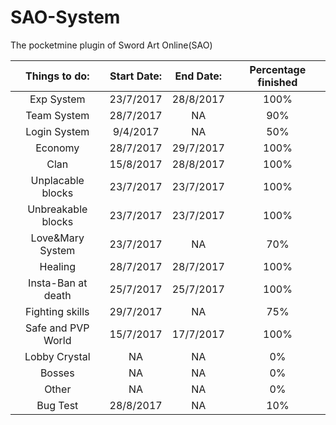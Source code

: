 # SAO-System
The pocketmine plugin of Sword Art Online(SAO)

|Things to do: | Start Date: | End Date: | Percentage finished |
| :---: | :---: | :---: | :---:|
|Exp System | 23/7/2017 | 28/8/2017 | 100% |
|Team System | 28/7/2017 | NA | 90% |
|Login System | 9/4/2017 | NA | 50% |
|Economy | 28/7/2017 | 29/7/2017 | 100% |
|Clan | 15/8/2017 | 28/8/2017 | 100% |
|Unplacable blocks | 23/7/2017 | 23/7/2017 | 100% |
|Unbreakable blocks | 23/7/2017 | 23/7/2017 | 100% |
|Love&Mary System | 23/7/2017 | NA | 70% |
|Healing | 28/7/2017 | 28/7/2017 | 100% |
|Insta-Ban at death | 25/7/2017 | 25/7/2017 | 100% |
|Fighting skills | 29/7/2017 | NA | 75% |
|Safe and PVP World | 15/7/2017 | 17/7/2017 | 100% |
|Lobby Crystal | NA | NA | 0% |
|Bosses | NA | NA | 0% |
|Other | NA | NA | 0% |
|Bug Test | 28/8/2017 | NA | 10% |
